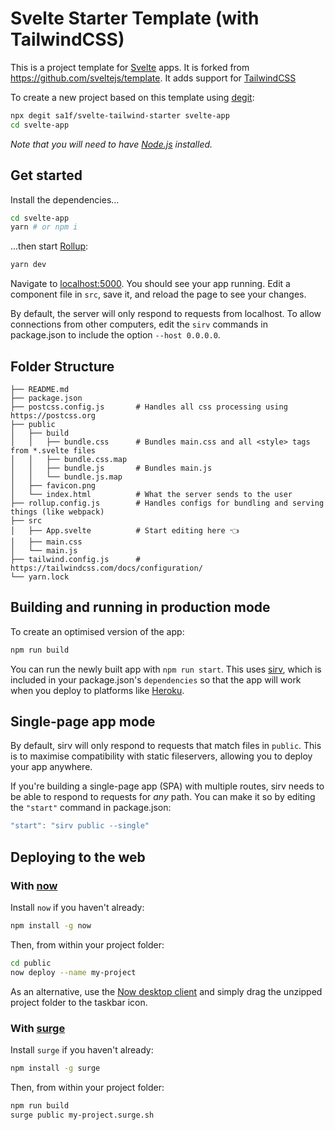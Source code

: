 # Svelte Starter Template (with TailwindCSS) 

This is a project template for [Svelte](https://svelte.dev) apps. It is forked from https://github.com/sveltejs/template. It adds support for [TailwindCSS](https://tailwindcss.com)

To create a new project based on this template using [degit](https://github.com/Rich-Harris/degit):

```bash
npx degit sa1f/svelte-tailwind-starter svelte-app
cd svelte-app
```

*Note that you will need to have [Node.js](https://nodejs.org) installed.*


## Get started

Install the dependencies...

```bash
cd svelte-app
yarn # or npm i
```

...then start [Rollup](https://rollupjs.org):

```bash
yarn dev
```

Navigate to [localhost:5000](http://localhost:5000). You should see your app running. Edit a component file in `src`, save it, and reload the page to see your changes.

By default, the server will only respond to requests from localhost. To allow connections from other computers, edit the `sirv` commands in package.json to include the option `--host 0.0.0.0`.


## Folder Structure

```
├── README.md
├── package.json
├── postcss.config.js       # Handles all css processing using https://postcss.org
├── public
│   ├── build
│   │   ├── bundle.css      # Bundles main.css and all <style> tags from *.svelte files
│   │   ├── bundle.css.map
│   │   ├── bundle.js       # Bundles main.js 
│   │   └── bundle.js.map
│   ├── favicon.png
│   └── index.html          # What the server sends to the user
├── rollup.config.js        # Handles configs for bundling and serving things (like webpack)
├── src
│   ├── App.svelte          # Start editing here 👈
│   ├── main.css            
│   └── main.js             
├── tailwind.config.js      # https://tailwindcss.com/docs/configuration/
└── yarn.lock
```


## Building and running in production mode

To create an optimised version of the app:

```bash
npm run build
```

You can run the newly built app with `npm run start`. This uses [sirv](https://github.com/lukeed/sirv), which is included in your package.json's `dependencies` so that the app will work when you deploy to platforms like [Heroku](https://heroku.com).


## Single-page app mode

By default, sirv will only respond to requests that match files in `public`. This is to maximise compatibility with static fileservers, allowing you to deploy your app anywhere.

If you're building a single-page app (SPA) with multiple routes, sirv needs to be able to respond to requests for *any* path. You can make it so by editing the `"start"` command in package.json:

```js
"start": "sirv public --single"
```


## Deploying to the web

### With [now](https://zeit.co/now)

Install `now` if you haven't already:

```bash
npm install -g now
```

Then, from within your project folder:

```bash
cd public
now deploy --name my-project
```

As an alternative, use the [Now desktop client](https://zeit.co/download) and simply drag the unzipped project folder to the taskbar icon.

### With [surge](https://surge.sh/)

Install `surge` if you haven't already:

```bash
npm install -g surge
```

Then, from within your project folder:

```bash
npm run build
surge public my-project.surge.sh
```
